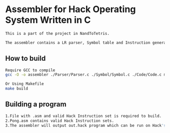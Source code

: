 
# Assembler for Hack Operating System Written in C
```bash
This is a part of the project in NandToTetris.

The assembler contains a LR parser, Symbol table and Instruction generator. 
````
## How to build
```bash
Require GCC to compile 
gcc -O -o assembler ./Parser/Parser.c ./Symbol/Symbol.c ./Code/Code.c main.c

Or Using Makefile
make build
```

## Building a program
```bash
1.File with .asm and valid Hack Instruction set is required to build.
2.Pong.asm contains valid Hack Instruction sets.
3.The assembler will output out.hack program which can be run on Hack's CPU Simulator.
```
